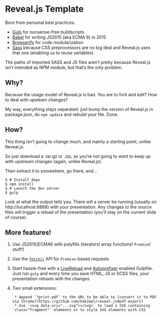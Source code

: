 Reveal.js Template
==================

Born from personal best practices:

* [Gulp](http://gulpjs.com/) for nonsense-free buildscripts
* [Babel](https://babeljs.io/) for writing JS2015 (aka ECMA 6) in 2015
* [Browserify](http://browserify.org/) for code modularization
* [Sass](http://sass-lang.com/) because CSS preprocessors are no big deal and Reveal.js uses that one (enabling us to reuse variables)

The paths of imported SASS and JS files aren’t pretty because Reveal.js isn’t intended as NPM module, but that’s the only problem.

Why?
----

Because the usage model of Reveal.js is bad. You are to fork and edit? How to deal with upsteam changes?

My way, everything stays separated: just bump the version of Reveal.js in package.json, do `npm update` and rebuild your file. Done.

How?
----

This thing isn’t going to change much, and mainly a starting point, unlike Reveal.js.

So just download a .tar.gz or .zip, as you’re not going to want to keep up with upstream changes (again, unlike Reveal.js).

Then extract it to somewhere, go there, and…

```console
$ # Install deps
$ npm install
$ # Launch the dev server
$ gulp
```

Look at what the output tells you: There will a server be running (usually on http://localhost:8888) with your presentation. Any changes to the source files will trigger a reload of the presentation (you’ll stay on the current slide of course).

More features!
--------------

1. Use JS2015/ECMA6 with polyfills (iterators! array functions! `Promise`! stuff!)
2. Use the [`fetch()`](https://developer.mozilla.org/en-US/docs/Web/API/GlobalFetch/fetch) API for `Promise`-based requests
3. Start hassle-free with a [LiveReload](http://livereload.com/) and [Autoprefixer](https://github.com/postcss/autoprefixer#autoprefixer-) enabled Gulpfile. Just run `gulp` and every time you save HTML, JS or SCSS files, your presentation reloads with the changes
4. Two small extensions:

		* Append `?print-pdf` to the URL to be able to [convert it to PDF via Chrome](https://github.com/hakimel/reveal.js#pdf-export)
		* Use `<svg data-src="...svg"></svg>` to load a SVG containing `class="fragment"` elements or to style SVG elements with CSS

